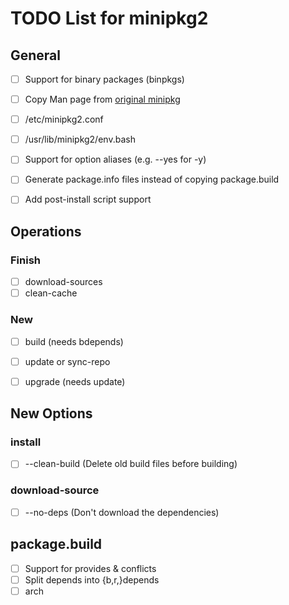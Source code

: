 # TODO List for minipkg2


## General
- [ ] Support for binary packages (binpkgs)
- [ ] Copy Man page from [original minipkg](https://github.com/riscygeek/micro-linux/blob/e5e44de4fb51311958726bf58a0148af3f2b28dc/minipkg/minipkg.8)
- [ ] /etc/minipkg2.conf
- [ ] /usr/lib/minipkg2/env.bash
- [ ] Support for option aliases (e.g. --yes for -y)
- [ ] Generate package.info files instead of copying package.build
- [ ] Add post-install script support


## Operations

### Finish
- [ ] download-sources
- [ ] clean-cache

### New
- [ ] build (needs bdepends)
- [ ] update or sync-repo
- [ ] upgrade (needs update)


## New Options

### install
- [ ] --clean-build   (Delete old build files before building)

### download-source
- [ ] --no-deps       (Don't download the dependencies)


## package.build
- [ ] Support for provides & conflicts
- [ ] Split depends into {b,r,}depends
- [ ] arch
